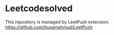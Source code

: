 # Leetcodesolved
This repository is managed by LeetPush extension: https://github.com/husamahmud/LeetPush

